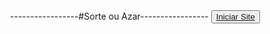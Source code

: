 <body>
<center>
-----------------#Sorte ou Azar-----------------
<a href="index..html"><button>Iniciar Site</a>
</center>
</body bgcolor="gray">
